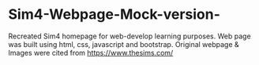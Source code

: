 # Sim4-Webpage-Mock-version-
Recreated Sim4 homepage for web-develop learning purposes.
Web page was built using html, css, javascript and bootstrap. Original webpage & Images were cited from https://www.thesims.com/
